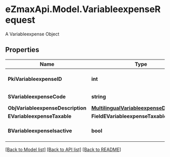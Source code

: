 # eZmaxApi.Model.VariableexpenseRequest
A Variableexpense Object

## Properties

Name | Type | Description | Notes
------------ | ------------- | ------------- | -------------
**PkiVariableexpenseID** | **int** | The unique ID of the Variableexpense | [optional] 
**SVariableexpenseCode** | **string** | The code of the Variableexpense | 
**ObjVariableexpenseDescription** | [**MultilingualVariableexpenseDescription**](MultilingualVariableexpenseDescription.md) |  | 
**EVariableexpenseTaxable** | **FieldEVariableexpenseTaxable** |  | 
**BVariableexpenseIsactive** | **bool** | Whether the variableexpense is active or not | 

[[Back to Model list]](../README.md#documentation-for-models) [[Back to API list]](../README.md#documentation-for-api-endpoints) [[Back to README]](../README.md)

